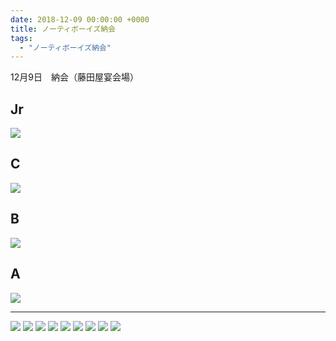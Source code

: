 ```yaml
---
date: 2018-12-09 00:00:00 +0000
title: ノーティボーイズ納会
tags:
  - "ノーティボーイズ納会"
---
```


12月9日　納会（藤田屋宴会場）

## Jr

![](/img/2018-12-09--j-team.jpg)

## C

![](/img/2018-12-09--c-team.jpg)

## B

![](/img/2018-12-09--b-team.jpg)

## A

![](/img/2018-12-09--a-team.jpg)

---

![](/img/2018-12-09--01.jpg)
![](/img/2018-12-09--02.jpg)
![](/img/2018-12-09--03.jpg)
![](/img/2018-12-09--04.jpg)
![](/img/2018-12-09--05.jpg)
![](/img/2018-12-09--06.jpg)
![](/img/2018-12-09--07.jpg)
![](/img/2018-12-09--08.jpg)
![](/img/2018-12-09--09.jpg)
